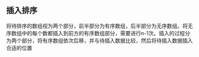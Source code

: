 ## 插入排序
将待排序的数组视为两个部分，前半部分为有序数组，后半部分为无序数组。将无序数组中的每个数都插入到前方的有序数组部分，需要进行n-1次。插入的过程分为两个部分，将有序数组依次后移，并与待插入数据比较，然后将待插入数据插入合适的位置
